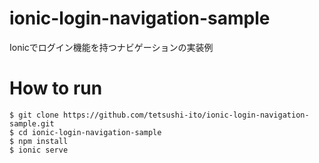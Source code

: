 # ionic-login-navigation-sample
Ionicでログイン機能を持つナビゲーションの実装例

# How to run
```
$ git clone https://github.com/tetsushi-ito/ionic-login-navigation-sample.git
$ cd ionic-login-navigation-sample
$ npm install
$ ionic serve
```
